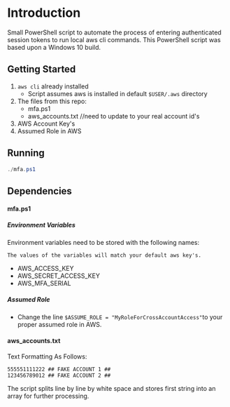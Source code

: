 # **Introduction**

Small PowerShell script to automate the process of entering authenticated session tokens to run local aws cli commands. This PowerShell script was based upon a Windows 10 build.

## Getting Started

1. `aws cli` already installed
    - Script assumes aws is installed in default `$USER/.aws` directory
2. The files from this repo:
   - mfa.ps1
   - aws_accounts.txt //need to update to your real account id's
3. AWS Account Key's
4. Assumed Role in AWS

## Running

```powershell
./mfa.ps1
```

## Dependencies

#### mfa.ps1

##### Environment Variables

Environment variables need to be stored with the following names:

`The values of the variables will match your default aws key's.`

- AWS_ACCESS_KEY
- AWS_SECRET_ACCESS_KEY
- AWS_MFA_SERIAL

##### Assumed Role

- Change the line `$ASSUME_ROLE = "MyRoleForCrossAccountAccess"`to your proper assumed role in AWS.


#### aws_accounts.txt

Text Formatting As Follows:

```
555551111222 ## FAKE ACCOUNT 1 ##
123456789012 ## FAKE ACCOUNT 2 ##
```

The script splits line by line by white space and stores first string into an array for further processing.

